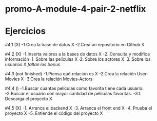 # promo-A-module-4-pair-2-netflix

# Ejercicios

#4.1 (X)
 -1.Crea la base de datos X
 -2.Crea un repositorio en Github X
 
#4.2 (X)
 -1.Inserta valores a la bases de datos X
 -2. Consulta y modifica información 
      ·1. Sobre las películas X
      ·2. Sobre los actores X
      ·3. Sobre los usuarios X
  *faltan los bonus*

#4.3 (not finished)
 -1.Piensa qué relación es X
 -2.Crea la relación User-Movies X
 -3.Crea la relación Movies-Actors

 #4.4 ()
 -1.Buscar cuantas películas como favorita tiene cada usuario.
 -2.Buscar el usuario con mayor cantidad de películas favoritas.
 -3.1. Descarga el proyecto X

 #4.5 (X)
 -1. Arranca el backend X
 -3. Arranca el front end X
 -4. Prueba el proyecto X
 -5. Entiende el código del proyecto X
